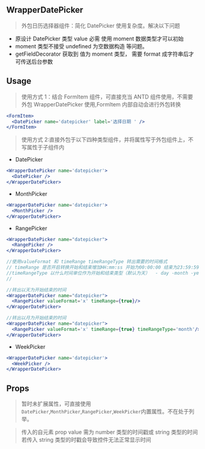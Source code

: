 ## WrapperDatePicker

> 外包日历选择器组件：简化 DatePicker 使用复杂度。解决以下问题

- 原设计 DatePicker 类型 value 必需 使用 moment 数据类型才可以初始
- moment 类型不接受 undefined 为空数据构造 等问题。
- getFieldDecorator 获取到 值为 moment 类型， 需要 format 成字符串后才可传送后台参数

## Usage

> 使用方式 1：结合 FormItem 组件，可直接充当 ANTD 组件使用，不需要 外包 WrapperDatePicker 使用,FormItem 内部自动会进行外包转换

```jsx
<FormItem>
  <DatePicker name='datepicker' label='选择日期 ' />
</FormItem>
```

> 使用方式 2:直接外包于以下四种类型组件，并将属性写于外包组件上，不写属性于子组件内

- DatePicker

```jsx
<WrapperDatePicker name='datepicker'>
  <DatePicker />
</WrapperDatePicker>
```

- MonthPicker

```jsx
<WrapperDatePicker name='datepicker'>
  <MonthPicker />
</WrapperDatePicker>
```

- RangePicker

```jsx
<WrapperDatePicker name="datepicker">
  <RangePicker />
</WrapperDatePicker>

//使用valueFormat 和 timeRange timeRangeType 转出需要的时间格式
// timeRange 是否开启转换开始和结束增加HH:mm:ss 开始为00:00:00 结束为23:59:59
//timeRangeType 以什么时间单位作为开始和结束类型（默认为天）  - day -month -year
//

//转出以天为开始结束的时间
<WrapperDatePicker name="datepicker">
  <RangePicker valueFormat='x' timeRange={true}/>
</WrapperDatePicker>

//转出以月为开始结束的时间
<WrapperDatePicker name="datepicker">
  <RangePicker valueFormat='x' timeRange={true} timeRangeType='month'/>
</WrapperDatePicker>
```

- WeekPicker

```jsx
<WrapperDatePicker name='datepicker'>
  <WeekPicker />
</WrapperDatePicker>
```

## Props

> 暂时未扩展属性，可直接使用`DatePicker`,`MonthPicker`,`RangePicker`,`WeekPicker`内置属性。不在处于列举。

> 传入的自元素 prop value 需为 number 类型的时间戳或 string 类型的时间 若传入 string 类型的时戳会导致控件无法正常显示时间
